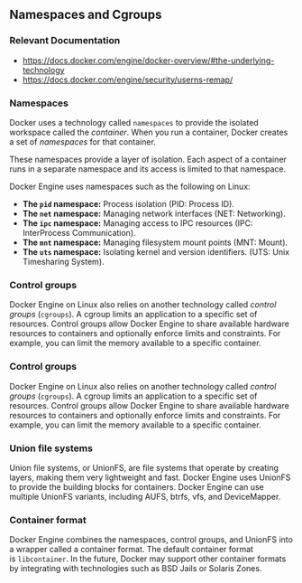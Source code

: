 <h2>Namespaces and Cgroups</h2>


<h3 id="relevant-documentation">Relevant Documentation</h3>
<ul>
<li><a href="https://docs.docker.com/engine/docker-overview/#the-underlying-technology">https://docs.docker.com/engine/docker-overview/#the-underlying-technology</a></li>
<li><a href="https://docs.docker.com/engine/security/userns-remap/">https://docs.docker.com/engine/security/userns-remap/</a></li>
</ul>

<h3 id="namespaces">Namespaces</h3>
<p>Docker uses a technology called&nbsp;<code class="highlighter-rouge">namespaces</code>&nbsp;to provide the isolated workspace called the&nbsp;<em>container</em>. When you run a container, Docker creates a set of&nbsp;<em>namespaces</em>&nbsp;for that container.</p>
<p>These namespaces provide a layer of isolation. Each aspect of a container runs in a separate namespace and its access is limited to that namespace.</p>
<p>Docker Engine uses namespaces such as the following on Linux:</p>
<ul>
<li><strong>The&nbsp;<code class="highlighter-rouge">pid</code>&nbsp;namespace:</strong>&nbsp;Process isolation (PID: Process ID).</li>
<li><strong>The&nbsp;<code class="highlighter-rouge">net</code>&nbsp;namespace:</strong>&nbsp;Managing network interfaces (NET: Networking).</li>
<li><strong>The&nbsp;<code class="highlighter-rouge">ipc</code>&nbsp;namespace:</strong>&nbsp;Managing access to IPC resources (IPC: InterProcess Communication).</li>
<li><strong>The&nbsp;<code class="highlighter-rouge">mnt</code>&nbsp;namespace:</strong>&nbsp;Managing filesystem mount points (MNT: Mount).</li>
<li><strong>The&nbsp;<code class="highlighter-rouge">uts</code>&nbsp;namespace:</strong>&nbsp;Isolating kernel and version identifiers. (UTS: Unix Timesharing System).</li>
</ul>
<h3 id="control-groups">Control groups</h3>
<p>Docker Engine on Linux also relies on another technology called&nbsp;<em>control groups</em>&nbsp;(<code class="highlighter-rouge">cgroups</code>). A cgroup limits an application to a specific set of resources. Control groups allow Docker Engine to share available hardware resources to containers and optionally enforce limits and constraints. For example, you can limit the memory available to a specific container.</p>

<h3 id="control-groups">Control groups</h3>
<p>Docker Engine on Linux also relies on another technology called&nbsp;<em>control groups</em>&nbsp;(<code class="highlighter-rouge">cgroups</code>). A cgroup limits an application to a specific set of resources. Control groups allow Docker Engine to share available hardware resources to containers and optionally enforce limits and constraints. For example, you can limit the memory available to a specific container.</p>
<h3 id="union-file-systems">Union file systems</h3>
<p>Union file systems, or UnionFS, are file systems that operate by creating layers, making them very lightweight and fast. Docker Engine uses UnionFS to provide the building blocks for containers. Docker Engine can use multiple UnionFS variants, including AUFS, btrfs, vfs, and DeviceMapper.</p>
<h3 id="container-format">Container format</h3>
<p>Docker Engine combines the namespaces, control groups, and UnionFS into a wrapper called a container format. The default container format is&nbsp;<code class="highlighter-rouge">libcontainer</code>. In the future, Docker may support other container formats by integrating with technologies such as BSD Jails or Solaris Zones.</p>
